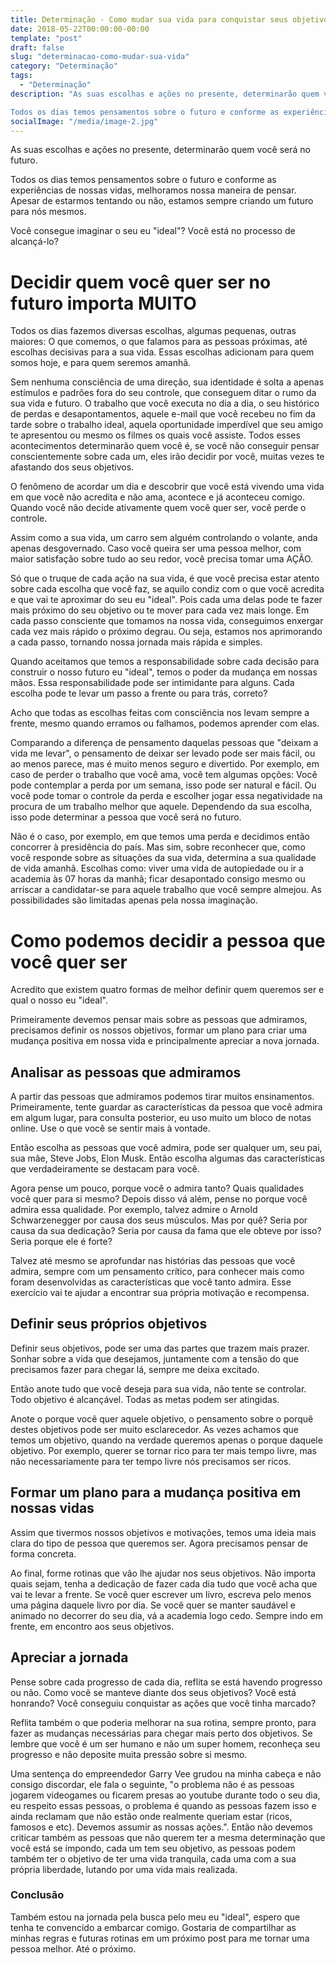 ```yaml
---
title: Determinação - Como mudar sua vida para conquistar seus objetivos
date: 2018-05-22T00:00:00-00:00
template: "post"
draft: false
slug: "determinacao-como-mudar-sua-vida"
category: "Determinação"
tags:
  - "Determinação"
description: "As suas escolhas e ações no presente, determinarão quem você será no futuro.

Todos os dias temos pensamentos sobre o futuro e conforme as experiências de nossas vidas, melhoramos nossa maneira de pensar. Apesar de estarmos tentando ou não, estamos sempre criando um futuro para nós mesmos."
socialImage: "/media/image-2.jpg"
---
```


As suas escolhas e ações no presente, determinarão quem você será no futuro.

Todos os dias temos pensamentos sobre o futuro e conforme as experiências de nossas vidas, melhoramos nossa maneira de pensar. Apesar de estarmos tentando ou não, estamos sempre criando um futuro para nós mesmos.

Você consegue imaginar o seu eu "ideal"? Você está no processo de alcançá-lo?

# Decidir quem você quer ser no futuro importa MUITO

Todos os dias fazemos diversas escolhas, algumas pequenas, outras maiores: O que comemos, o que falamos para as pessoas próximas, até escolhas decisivas para a sua vida. Essas escolhas adicionam para quem somos hoje, e para quem seremos amanhã.

Sem nenhuma consciência de uma direção, sua identidade é solta a apenas estímulos e padrões fora do seu controle, que conseguem ditar o rumo da sua vida e futuro. O trabalho que você executa no dia a dia, o seu histórico de perdas e desapontamentos, aquele e-mail que você recebeu no fim da tarde sobre o trabalho ideal, aquela oportunidade imperdível que seu amigo te apresentou ou mesmo os filmes os quais você assiste. Todos esses acontecimentos determinarão quem você é, se você não conseguir pensar conscientemente sobre cada um, eles irão decidir por você, muitas vezes te afastando dos seus objetivos.

O fenômeno de acordar um dia e descobrir que você está vivendo uma vida em que você não acredita e não ama, acontece e já aconteceu comigo. Quando você não decide ativamente quem você quer ser, você perde o controle.

Assim como a sua vida, um carro sem alguém controlando o volante, anda apenas desgovernado. Caso você queira ser uma pessoa melhor, com maior satisfação sobre tudo ao seu redor, você precisa tomar uma AÇÃO.

Só que o truque de cada ação na sua vida, é que você precisa estar atento sobre cada escolha que você faz, se aquilo condiz com o que você acredita e que vai te aproximar do seu eu "ideal". Pois cada uma delas pode te fazer mais próximo do seu objetivo ou te mover para cada vez mais longe. Em cada passo consciente que tomamos na nossa vida, conseguimos enxergar cada vez mais rápido o próximo degrau. Ou seja, estamos nos aprimorando a cada passo, tornando nossa jornada mais rápida e simples.

Quando aceitamos que temos a responsabilidade sobre cada decisão para construir o nosso futuro eu "ideal", temos o poder da mudança em nossas mãos. Essa responsabilidade pode ser intimidante para alguns. Cada escolha pode te levar um passo a frente ou para trás, correto?

Acho que todas as escolhas feitas com consciência nos levam sempre a frente, mesmo quando erramos ou falhamos, podemos aprender com elas.

Comparando a diferença de pensamento daquelas pessoas que "deixam a vida me levar", o pensamento de deixar ser levado pode ser mais fácil, ou ao menos parece, mas é muito menos seguro e divertido. Por exemplo, em caso de perder o trabalho que você ama, você tem algumas opções: Você pode contemplar a perda por um semana, isso pode ser natural e fácil. Ou você pode tomar o controle da perda e escolher jogar essa negatividade na procura de um trabalho melhor que aquele. Dependendo da sua escolha, isso pode determinar a pessoa que você será no futuro.

Não é o caso, por exemplo, em que temos uma perda e decidimos então concorrer à presidência do país. Mas sim, sobre reconhecer que, como você responde sobre as situações da sua vida, determina a sua qualidade de vida amanhã. Escolhas como: viver uma vida de autopiedade ou ir a academia às 07 horas da manhã; ficar desapontado consigo mesmo ou arriscar a candidatar-se para aquele trabalho que você sempre almejou. As possibilidades são limitadas apenas pela nossa imaginação.

# Como podemos decidir a pessoa que você quer ser

Acredito que existem quatro formas de melhor definir quem queremos ser e qual o nosso eu "ideal".

Primeiramente devemos pensar mais sobre as pessoas que admiramos, precisamos definir os nossos objetivos, formar um plano para criar uma mudança positiva em nossa vida e principalmente apreciar a nova jornada.

## Analisar as pessoas que admiramos

A partir das pessoas que admiramos podemos tirar muitos ensinamentos. Primeiramente, tente guardar as características da pessoa que você admira em algum lugar, para consulta posterior, eu uso muito um bloco de notas online. Use o que você se sentir mais à vontade.

Então escolha as pessoas que você admira, pode ser qualquer um, seu pai, sua mãe, Steve Jobs, Elon Musk. Então escolha algumas das características que verdadeiramente se destacam para você.

Agora pense um pouco, porque você o admira tanto? Quais qualidades você quer para si mesmo? Depois disso vá além, pense no porque você admira essa qualidade. Por exemplo, talvez admire o Arnold Schwarzenegger por causa dos seus músculos. Mas por quê? Seria por causa da sua dedicação? Seria por causa da fama que ele obteve por isso? Seria porque ele é forte?

Talvez até mesmo se aprofundar nas histórias das pessoas que você admira, sempre com um pensamento crítico, para conhecer mais como foram desenvolvidas as características que você tanto admira. Esse exercício vai te ajudar a encontrar sua própria motivação e recompensa.

## Definir seus próprios objetivos

Definir seus objetivos, pode ser uma das partes que trazem mais prazer. Sonhar sobre a vida que desejamos, juntamente com a tensão do que precisamos fazer para chegar lá, sempre me deixa excitado.

Então anote tudo que você deseja para sua vida, não tente se controlar. Todo objetivo é alcançável. Todas as metas podem ser atingidas.

Anote o porque você quer aquele objetivo, o pensamento sobre o porquê destes objetivos pode ser muito esclarecedor. As vezes achamos que temos um objetivo, quando na verdade queremos apenas o porque daquele objetivo. Por exemplo, querer se tornar rico para ter mais tempo livre, mas não necessariamente para ter tempo livre nós precisamos ser ricos.

## Formar um plano para a mudança positiva em nossas vidas

Assim que tivermos nossos objetivos e motivações, temos uma ideia mais clara do tipo de pessoa que queremos ser. Agora precisamos pensar de forma concreta.

Ao final, forme rotinas que vão lhe ajudar nos seus objetivos. Não importa quais sejam, tenha a dedicação de fazer cada dia tudo que você acha que vai te levar a frente. Se você quer escrever um livro, escreva pelo menos uma página daquele livro por dia. Se você quer se manter saudável e animado no decorrer do seu dia, vá a academia logo cedo. Sempre indo em frente, em encontro aos seus objetivos.

## Apreciar a jornada

Pense sobre cada progresso de cada dia, reflita se está havendo progresso ou não. Como você se manteve diante dos seus objetivos? Você está honrando? Você conseguiu conquistar as ações que você tinha marcado?

Reflita também o que poderia melhorar na sua rotina, sempre pronto, para fazer as mudanças necessárias para chegar mais perto dos objetivos. Se lembre que você é um ser humano e não um super homem, reconheça seu progresso e não deposite muita pressão sobre si mesmo.

Uma sentença do empreendedor Garry Vee grudou na minha cabeça e não consigo discordar, ele fala o seguinte, "o problema não é as pessoas jogarem videogames ou ficarem presas ao youtube durante todo o seu dia, eu respeito essas pessoas, o problema é quando as pessoas fazem isso e ainda reclamam que não estão onde realmente queriam estar (ricos, famosos e etc). Devemos assumir as nossas ações.". Então não devemos criticar também as pessoas que não querem ter a mesma determinação que você está se impondo, cada um tem seu objetivo, as pessoas podem também ter o objetivo de ter uma vida tranquila, cada uma com a sua própria liberdade, lutando por uma vida mais realizada.

### Conclusão

Também estou na jornada pela busca pelo meu eu "ideal", espero que tenha te convencido a embarcar comigo. Gostaria de compartilhar as minhas regras e futuras rotinas em um próximo post para me tornar uma pessoa melhor. Até o próximo.
